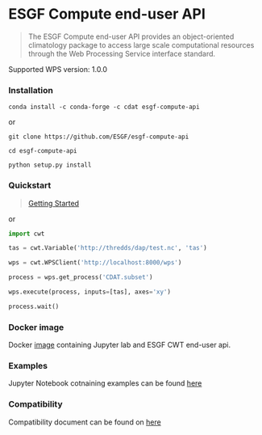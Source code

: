 # ESGF Compute end-user API

> The ESGF Compute end-user API provides an object-oriented climatology package
to access large scale computational resources through the Web Processing
Service interface standard.

Supported WPS version: 1.0.0

### Installation

```
conda install -c conda-forge -c cdat esgf-compute-api
```

or

```
git clone https://github.com/ESGF/esgf-compute-api

cd esgf-compute-api

python setup.py install
```


### Quickstart

> [Getting Started](examples/getting_started.ipynb)

or

```python
import cwt

tas = cwt.Variable('http://thredds/dap/test.nc', 'tas')

wps = cwt.WPSClient('http://localhost:8000/wps')

process = wps.get_process('CDAT.subset')

wps.execute(process, inputs=[tas], axes='xy')

process.wait()
```

### Docker image

Docker [image](docs/source/cwt_docker.md) containing Jupyter lab and ESGF CWT end-user api.

### Examples

Jupyter Notebook cotnaining examples can be found [here](examples/)

### Compatibility

Compatibility document can be found on [here](docs/source/cwt.compat.rst)
